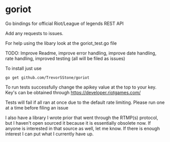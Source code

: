 goriot
======

Go bindings for official Riot/League of legends REST API

Add any requests to issues.

For help using the libary look at the goriot_test.go file

TODO: Improve Readme, improve error handling, improve date handling, rate handling, improved testing (all will be filed as issues)

To install just use 
```
go get github.com/TrevorSStone/goriot
```

To run tests successfully change the apikey value at the top to your key. Key's can be obtained through https://developer.riotgames.com/

Tests will fail if all ran at once due to the default rate limiting. Please run one at a time before filing an issue

I also have a library I wrote prior that went through the RTMP(s) protocol, but I haven't open sourced it because it is essentially obsolete now. If anyone is interested in that source as well, let me know. If there is enough interest I can put what I currently have up.
